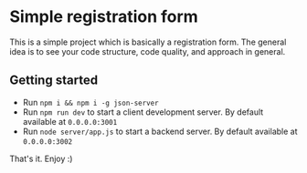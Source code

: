 # Simple registration form

This is a simple project which is basically a registration form. The general idea is to see your code structure, code quality, and approach in general.

## Getting started

- Run `npm i && npm i -g json-server`
- Run `npm run dev` to start a client development server. By default available at `0.0.0.0:3001`
- Run `node server/app.js` to start a backend server. By default available at `0.0.0.0:3002`

That's it. Enjoy :)